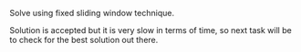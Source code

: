 Solve using fixed sliding window technique.

Solution is accepted but it is very slow in terms of time, so next task will be to check for the best solution out there.
